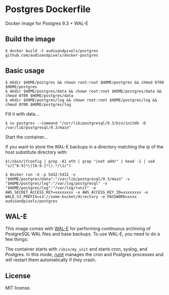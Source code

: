 # Postgres Dockerfile

Docker image for Postgres 9.3 + WAL-E

## Build the image
```shell
$ docker build -t audioandpixels/postgres github.com/audioandpixels/docker-postgres
```

## Basic usage

```shell
$ mkdir $HOME/postgres && chown root:root $HOME/postgres && chmod 0700 $HOME/postgres
$ mkdir $HOME/postgres/data && chown root:root $HOME/postgres/data && chmod 0700 $HOME/postgres/data
$ mkdir $HOME/postgres/log && chown root:root $HOME/postgres/log && chmod 0700 $HOME/postgres/log
```

Fill it with data...
```shell
$ su postgres --command "/usr/lib/postgresql/9.3/bin/initdb -D /var/lib/postgresql/9.3/main"
```

Start the container...

If you want to store the WAL-E backups in a directory matching the ip of the host substitute directory with:
```shell
$(/sbin/ifconfig | grep -A1 eth | grep "inet addr" | head -1 | sed "s/[^0-9]*\([0-9.]*\).*/\1/")
```

```shell
$ docker run -d -p 5432:5432 -v "$HOME/postgres/data":"/var/lib/postgresql/9.3/main" -v "$HOME/postgres/log":"/var/log/postgresql" -v "$HOME/postgres/log":"/var/log/runit" -e AWS_SECRET_ACCESS_KEY=xxxxxxxx -e AWS_ACCESS_KEY_ID=xxxxxxxx -e WALE_S3_PREFIX=s3://some-bucket/directory -e PASSWORD=xxxx audioandpixels/postgres
```

## WAL-E

This image comes with [WAL-E][wal-e] for performing continuous archiving of PostgreSQL WAL files and base backups.  To use WAL-E, you need to do a few things:

The container starts with `/sbin/my_init` and starts cron, syslog, and Postgres. In this mode, [runit][runit] manages the cron and Postgres processes and will restart them automatically if they crash.

## License

MIT license.

[wal-e]:  https://github.com/wal-e/wal-e
[runit]:  http://smarden.org/runit/
